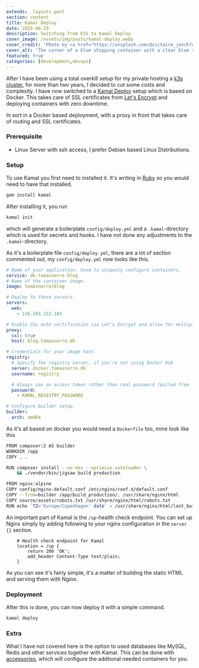 ```yaml
---
extends: _layouts.post
section: content
title: Kamal Deploy
date: 2025-06-29
description: Switching from K3S to Kamal Deploy
cover_image: /assets/img/posts/kamal-deploy.webp
cover_credit: 'Photo by <a href="https://unsplash.com/@victoire_jonch?utm_content=creditCopyText&utm_medium=referral&utm_source=unsplash">Victoire Joncheray</a> on <a href="https://unsplash.com/photos/blue-intermodal-container-XsP7GCLMWjM?utm_content=creditCopyText&utm_medium=referral&utm_source=unsplash">Unsplash</a>'
cover_alt: 'The corner of a blue shipping container with a clear blue sky in the background'
featured: true
categories: [development,devops]
---
```


After I have been using a total overkill setup for my private hosting a [k3s cluster](https://k3s.io/), for more than two years, I decided to cut some costs and complexity.
I have now switched to a [Kamal Deploy](https://kamal-deploy.org/) setup which is based on Docker. This takes care of SSL certificates from [Let's Encrypt](https://letsencrypt.org/) and deploying containers with zero downtime.

In sort in a Docker based deployment, with a proxy in front that takes care of routing and SSL certificates.

### Prerequisite

* Linux Server with ssh access, I prefer Debian based Linux Distributions.

### Setup

To use Kamal you first need to installed it. It's writing in [Ruby](https://www.ruby-lang.org/en/) so you would need to have that installed.

```bash
gem install kamal
```

After installing it, you run

```bash
kamal init
```

which will generate a boilerplate `config/deploy.yml` and a `.kamal`-directory which is used for secrets and hooks. I have not done any adjustments to the `.kamal`-directory.

As it's a boilerplate file `config/deploy.yml`, there are a lot of section commented out, my `config/deploy.yml` now looks like this.

```yaml
# Name of your application. Used to uniquely configure containers.
service: dk-tomasnorre-blog
# Name of the container image.
image: tomasnorre/blog

# Deploy to these servers.
servers:
  web:
    - 116.203.152.185

# Enable SSL auto certification via Let's Encrypt and allow for multiple apps on a single web server.
proxy:
  ssl: true
  host: blog.tomasnorre.dk

# Credentials for your image host.
registry:
  # Specify the registry server, if you're not using Docker Hub
  server: docker.tomasnorre.dk
  username: registry

  # Always use an access token rather than real password (pulled from .kamal/secrets).
  password:
    - KAMAL_REGISTRY_PASSWORD

# Configure builder setup.
builder:
  arch: amd64
```

As it's all based on docker you would need a `Dockerfile` too, mine look like this

```bash
FROM composer:2 AS builder
WORKDIR /app
COPY . .

RUN composer install --no-dev --optimize-autoloader \
    && ./vendor/bin/jigsaw build production

FROM nginx:alpine
COPY config/nginx-default.conf /etc/nginx/conf.d/default.conf
COPY --from=builder /app/build_production/. /usr/share/nginx/html
COPY source/assets/robots.txt /usr/share/nginx/html/robots.txt
RUN echo `TZ='Europe/Copenhagen' date` > /usr/share/nginx/html/last_build.txt
```

An important part of Kamal is the `/up`-health check endpoint. You can set up Nginx simply by adding following to your nginx configuration in the `server {}` section.

```apacheconf
    # Health check endpoint for Kamal
    location = /up {
        return 200 'OK';
        add_header Content-Type text/plain;
    }
```

As you can see it's fairly simple, it's a matter of building the static HTML and serving them with Nginx.

### Deployment

After this is done, you can now deploy it with a simple command.

```bash
kamal deploy
```

### Extra

What I have not covered here is the option to used databases like MySQL, Redis and other services together with Kamal.
This can be done with [accessories](https://kamal-deploy.org/docs/configuration/accessories/), which will configure the addtional needed containers for you.